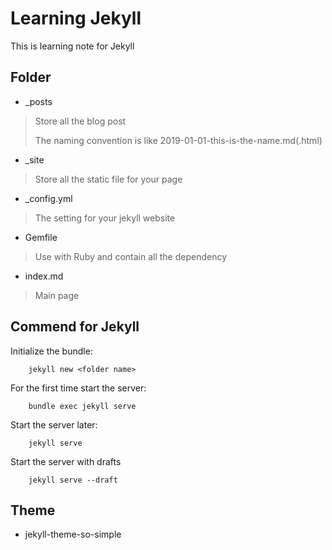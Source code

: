 # Learning Jekyll


This is learning note for Jekyll

## Folder

-   \_posts

> Store all the blog post
>
> The naming convention is like 2019-01-01-this-is-the-name.md(.html)

-   \_site

> Store all the static file for your page

-   \_config.yml

> The setting for your jekyll website

-   Gemfile

> Use with Ruby and contain all the dependency

-   index.md

> Main page

## Commend for Jekyll

Initialize the bundle:

```
    jekyll new <folder name>
```

For the first time start the server:

```
    bundle exec jekyll serve
```

Start the server later:

```
    jekyll serve
```

Start the server with drafts

```
    jekyll serve --draft
```

## Theme

-   jekyll-theme-so-simple

